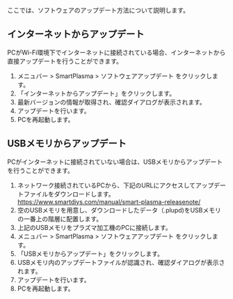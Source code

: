 ここでは、ソフトウェアのアップデート方法について説明します。

## インターネットからアップデート
PCがWi-Fi環境下でインターネットに接続されている場合、インターネットから直接アップデートを行うことができます。
1. メニュバー > SmartPlasma > ソフトウェアアップデート をクリックします。
2. 「インターネットからアップデート」をクリックします。
3. 最新バージョンの情報が取得され、確認ダイアログが表示されます。
4. アップデートを行います。
5. PCを再起動します。


## USBメモリからアップデート
PCがインターネットに接続されていない場合は、USBメモリからアップデートを行うことができます。

1. ネットワーク接続されているPCから、下記のURLにアクセスしてアップデートファイルをダウンロードします。<br>
https://www.smartdiys.com/manual/smart-plasma-releasenote/<br>
2. 空のUSBメモリを用意し、ダウンロードしたデータ（.plupd)をUSBメモリの一番上の階層に配置します。
3. 上記のUSBメモリをプラズマ加工機のPCに接続します。
3. メニュバー > SmartPlasma > ソフトウェアアップデート をクリックします。
4. 「USBメモリからアップデート」をクリックします。
3. USBメモリ内のアップデートファイルが認識され、確認ダイアログが表示されます。
4. アップデートを行います。
5. PCを再起動します。
